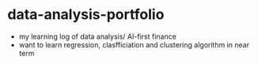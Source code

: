 # data-analysis-portfolio

* my learning log of data analysis/ AI-first finance
* want to learn regression, clasfficiation and clustering algorithm in near term
